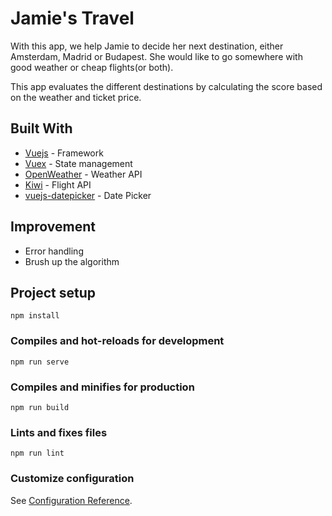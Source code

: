 # Jamie's Travel

With this app, we help Jamie to decide her next destination, either Amsterdam, Madrid or Budapest.
She would like to go somewhere with good weather or cheap flights(or both).

This app evaluates the different destinations by calculating the score based on the weather and ticket price. 

## Built With
* [Vuejs](https://vuejs.org/) - Framework
* [Vuex](https://vuex.vuejs.org/) - State management
* [OpenWeather](https://openweathermap.org/api) - Weather API
* [Kiwi](https://docs.kiwi.com/) - Flight API
* [vuejs-datepicker](https://github.com/charliekassel/vuejs-datepicker) - Date Picker


## Improvement

* Error handling
* Brush up the algorithm 



## Project setup
```
npm install
```

### Compiles and hot-reloads for development
```
npm run serve
```

### Compiles and minifies for production
```
npm run build
```

### Lints and fixes files
```
npm run lint
```

### Customize configuration
See [Configuration Reference](https://cli.vuejs.org/config/).
